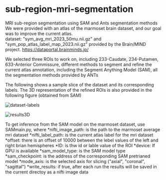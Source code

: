 # sub-region-mri-segmentation

MRI sub-region segmentation using SAM and Ants segmentation methods <br/>
We were provided with an atlas of the marmoset brain dataset, and our goal was to improve the current atlas. <br/>
dataset: "sym_avg_mri_2023_50mu.nii.gz" and "sym_pop_atlas_label_map_2023.nii.gz"
provided by the Brain/MIND project. https://dataportal.brainminds.jp/<br/>

We selected three ROIs to work on, including 233-Caudate, 234-Putamen, 633-Anterior Commissure, different methods to segment and refine the current atlas annotation, including the Segment Anything Model (SAM), all the segmentation methods provided by ANTs<br/>

The following shows a sample slice of the dataset and its corresponding labels. The 3D representation of the refined ROIs is also provided in the following figure (obtained from SAM)<br/>

![dataset-labels](https://github.com/shahrokh1106/sub-region-mri-segmentation-main/assets/44213732/3a12e370-df32-44e8-aa35-45e7924e7178)

![results3D](https://github.com/shahrokh1106/sub-region-mri-segmentation-main/assets/44213732/16547232-7413-4a4d-883f-1500dccc1a74)


To get inference from the SAM model on the marmoset dataset, use SAMmain.py, where
*nifti_image_path: is the path to the marmoset average mri dataset 
*nifti_label_path: is the current atlas label for the mri dataset
*offset: there is an offset of 10000 between the lebel values of the left and right brian hemispheres
*ID: is thw id or lable value of the ROI
*device: If GPU is available
*sam_model_type: is the SAM model type
*sam_checkpoint: is the address of the corresponding SAM pretrianed model
*mode_axis: is the selected axis for slicing ("axial", "coronal", "sagittal")
*write_results: if true, after each run the results will be saved in the current directoy as a nifti image data
